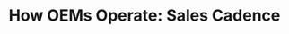 ---
highlight: "false" 
title: "How OEMs Operate: Sales Cadence"
description: "Understanding the OEM sales processes requires a better understanding of two complementary concepts: account planning and customer relationship management (CRM). .gov/.mil audience only"
url-link: "https://community.max.gov/download/attachments/2403246889/Module-7--%20IBT_OEM%20Operations_%20Sales%20Cadence.pdf?api=v2"
type: "PDF"
gov-only: "true"
is-external: "false"
publication-date: "July 01, 2023"
reading-time: "5"
resource-type: "Guidance"
filter: "acquisition-best-practices"
audience: "contracts-acquisitions"
branded-offerings: "it-buyers-training-support "
---